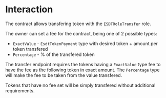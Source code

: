 # Interaction

The contract allows transfering token with the `ESDTRoleTransfer` role.

The owner can set a fee for the contract, being one of 2 possible types:

- `ExactValue` - `EsdtTokenPayment` type with desired token  + amount per token transfered
- `Percentage` - % of the transfered token

The transfer endpoint requires the tokens having a `ExactValue` type fee to have the fee as the following token in exact amount.
The `Percentage` type will make the fee to be taken from the value transfered.

Tokens that have no fee set will be simply transfered without additional requirements.
